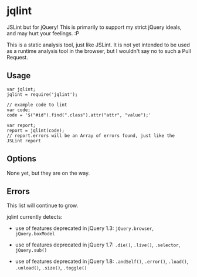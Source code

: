 # jqlint

JSLint but for jQuery! This is primarily to support my strict jQuery ideals, and
may hurt your feelings. :P

This is a static analysis tool, just like JSLint. It is not yet intended to be
used as a runtime analysis tool in the browser, but I wouldn't say no to such a
Pull Request.

## Usage

```
var jqlint;
jqlint = require('jqlint');

// example code to lint
var code;
code = '$("#id").find(".class").attr("attr", "value");'

var report;
report = jqlint(code);
// report.errors will be an Array of errors found, just like the JSLint report
```

## Options

None yet, but they are on the way.

## Errors

This list will continue to grow.

jqlint currently detects:

- use of features deprecated in jQuery 1.3: `jQuery.browser`, `jQuery.boxModel`

- use of features deprecated in jQuery 1.7: `.die()`, `.live()`, `.selector`,
    `jQuery.sub()`

- use of features deprecated in jQuery 1.8: `.andSelf()`, `.error()`, `.load()`,
    `.unload()`, `.size()`, `.toggle()`

